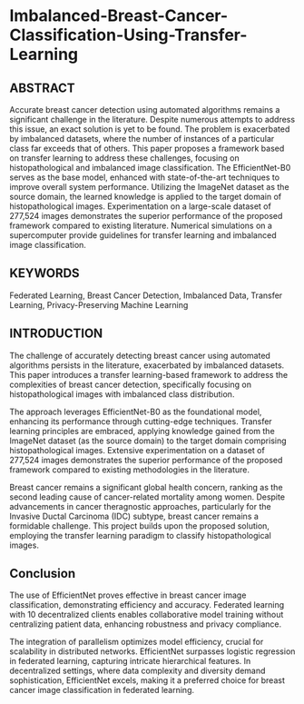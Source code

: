 # Imbalanced-Breast-Cancer-Classification-Using-Transfer-Learning

## ABSTRACT

Accurate breast cancer detection using automated algorithms remains a significant challenge in the literature. Despite numerous attempts to address this issue, an exact solution is yet to be found. The problem is exacerbated by imbalanced datasets, where the number of instances of a particular class far exceeds that of others. This paper proposes a framework based on transfer learning to address these challenges, focusing on histopathological and imbalanced image classification. The EfficientNet-B0 serves as the base model, enhanced with state-of-the-art techniques to improve overall system performance. Utilizing the ImageNet dataset as the source domain, the learned knowledge is applied to the target domain of histopathological images. Experimentation on a large-scale dataset of 277,524 images demonstrates the superior performance of the proposed framework compared to existing literature. Numerical simulations on a supercomputer provide guidelines for transfer learning and imbalanced image classification.

## KEYWORDS

Federated Learning, Breast Cancer Detection, Imbalanced Data, Transfer Learning, Privacy-Preserving Machine Learning

## INTRODUCTION

The challenge of accurately detecting breast cancer using automated algorithms persists in the literature, exacerbated by imbalanced datasets. This paper introduces a transfer learning-based framework to address the complexities of breast cancer detection, specifically focusing on histopathological images with imbalanced class distribution.

The approach leverages EfficientNet-B0 as the foundational model, enhancing its performance through cutting-edge techniques. Transfer learning principles are embraced, applying knowledge gained from the ImageNet dataset (as the source domain) to the target domain comprising histopathological images. Extensive experimentation on a dataset of 277,524 images demonstrates the superior performance of the proposed framework compared to existing methodologies in the literature.

Breast cancer remains a significant global health concern, ranking as the second leading cause of cancer-related mortality among women. Despite advancements in cancer theragnostic approaches, particularly for the Invasive Ductal Carcinoma (IDC) subtype, breast cancer remains a formidable challenge. This project builds upon the proposed solution, employing the transfer learning paradigm to classify histopathological images.

 ## Conclusion

The use of EfficientNet proves effective in breast cancer image classification, demonstrating efficiency and accuracy. Federated learning with 10 decentralized clients enables collaborative model training without centralizing patient data, enhancing robustness and privacy compliance.

The integration of parallelism optimizes model efficiency, crucial for scalability in distributed networks. EfficientNet surpasses logistic regression in federated learning, capturing intricate hierarchical features. In decentralized settings, where data complexity and diversity demand sophistication, EfficientNet excels, making it a preferred choice for breast cancer image classification in federated learning.
